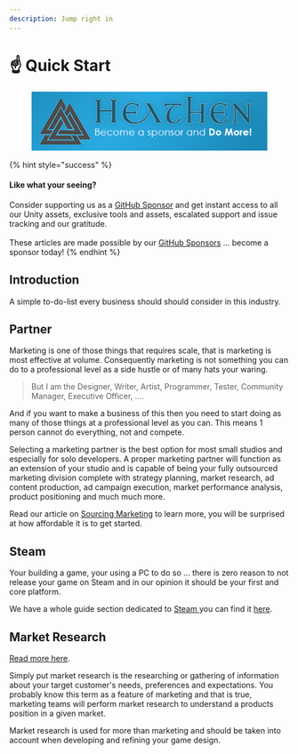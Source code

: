 ```yaml
---
description: Jump right in
---
```


# ☝ Quick Start

<figure><img src="../../../.gitbook/assets/512x128 Sponsor Banner.png" alt="Become a sponsor and Do More"><figcaption></figcaption></figure>

{% hint style="success" %}
#### Like what your seeing?

Consider supporting us as a [GitHub Sponsor](../../become-a-sponsor.md) and get instant access to all our Unity assets, exclusive tools and assets, escalated support and issue tracking and our gratitude.\
\
These articles are made possible by our [GitHub Sponsors](https://github.com/sponsors/heathen-engineering) ... become a sponsor today!
{% endhint %}

## Introduction

A simple to-do-list every business should should consider in this industry.

## Partner

Marketing is one of those things that requires scale, that is marketing is most effective at volume. Consequently marketing is not something you can do to a professional level as a side hustle or of many hats your waring.

> But I am the Designer, Writer, Artist, Programmer, Tester, Community Manager, Executive Officer, ....

And if you want to make a business of this then you need to start doing as many of those things at a professional level as you can. This means 1 person cannot do everything, not and compete.

Selecting a marketing partner is the best option for most small studios and especially for solo developers. A proper marketing partner will function as an extension of your studio and is capable of being your fully outsourced marketing division complete with strategy planning, market research, ad content production, ad campaign execution, market performance analysis, product positioning and much much more.&#x20;

Read our article on [Sourcing Marketing](../sourcing/marketing.md) to learn more, you will be surprised at how affordable it is to get started.

## Steam

Your building a game, your using a PC to do so ... there is zero reason to not release your game on Steam and in our opinion it should be your first and core platform.

We have a whole guide section dedicated to [Steam ](../steam/)you can find it [here](../steam/).

## Market Research

[Read more here](market-research.md).

Simply put market research is the researching or gathering of information about your target customer's needs, preferences and expectations. You probably know this term as a feature of marketing and that is true, marketing teams will perform market research to understand a products position in a given market.

Market research is used for more than marketing and should be taken into account when developing and refining your game design.&#x20;

